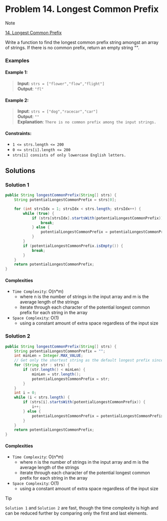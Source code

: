 # Problem 14. Longest Common Prefix

> [!NOTE]
> [14. Longest Common Prefix](https://leetcode.com/problems/longest-common-prefix/description/?envType=study-plan-v2&envId=top-interview-150)

Write a function to find the longest common prefix string amongst an array of strings.
If there is no common prefix, return an empty string "".

### Examples

#### Example 1:

> **Input**: `strs = ["flower","flow","flight"]`<br/>
> **Output**: `"fl"`

#### Example 2:

> **Input**: `strs = ["dog","racecar","car"]`<br/>
> **Output**: `""`<br/>
> **Explanation**: `There is no common prefix among the input strings.`

#### Constraints:

- `1 <= strs.length <= 200`
- `0 <= strs[i].length <= 200`
- `strs[i] consists of only lowercase English letters.`

## Solutions

### Solution 1

```java
public String longestCommonPrefix(String[] strs) {
    String potentialLongestCommonPrefix = strs[0];

    for (int strsIdx = 1; strsIdx < strs.length; strsIdx++) {
        while (true) {
            if (strs[strsIdx].startsWith(potentialLongestCommonPrefix)) {
                break;
            } else {
                potentialLongestCommonPrefix = potentialLongestCommonPrefix.substring(0, potentialLongestCommonPrefix.length() - 1);
            }
        }
        if (potentialLongestCommonPrefix.isEmpty()) {
            break;
        }
    }
    return potentialLongestCommonPrefix;
}
```

#### Complexities

- `Time Complexity`: O(n*m)
    - where n is the number of strings in the input array and m is the average length of the strings
    - iterate through each character of the potential longest common prefix for each string in the array
- `Space Complexity`: O(1)
    - using a constant amount of extra space regardless of the input size

### Solution 2

```java
public String longestCommonPrefix(String[] strs) {
    String potentialLongestCommonPrefix = "";
    int minLen = Integer.MAX_VALUE;
    // Get only the shortest string as the default longest prefix since the longest prefix can't be longer than this.
    for (String str : strs) {
        if (str.length() < minLen) {
            minLen = str.length();
            potentialLongestCommonPrefix = str;
        }
    }
    int i = 0;
    while (i < strs.length) {
        if (strs[i].startsWith(potentialLongestCommonPrefix)) {
            i++;
        } else {
            potentialLongestCommonPrefix = potentialLongestCommonPrefix.substring(0, potentialLongestCommonPrefix.length() - 1);
        }
    }
    return potentialLongestCommonPrefix;
}
```

#### Complexities

- `Time Complexity`: O(n*m)
    - where n is the number of strings in the input array and m is the average length of the strings
    - iterate through each character of the potential longest common prefix for each string in the array
- `Space Complexity`: O(1)
    - using a constant amount of extra space regardless of the input size

> [!TIP]
> `Solution 1` and `Solution 2` are fast, though the time complexity is high and can be reduced further by comparing only the first and last elements.